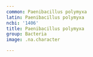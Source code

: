 ```yaml
---
common: Paenibacillus polymyxa
latin: Paenibacillus polymyxa
ncbi: '1406'
title: Paenibacillus polymyxa
group: Bacteria
image: .na.character

---
```

